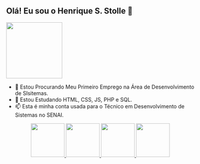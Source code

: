 ## Olá! Eu sou o Henrique S. Stolle 👋 
<img height="150em" src="https://www.estudiosite.com.br/img/project/kOOGO5FGtlabSPb0Z8Os59f36e9ddaa28.gif">

- 🔭 Estou Procurando Meu Primeiro Emprego na Área de Desenvolvimento de SIsitemas.
- 🌱 Estou Estudando HTML, CSS, JS, PHP e SQL.
- 📫 Esta é minha conta usada para o Técnico em Desenvolvimento de Sistemas no SENAI.
<div style="display: flex; justify-content: center; align-items: center; ">
  <a href="https://github.com/hernque0927">
  <img height="90em" src="https://github.com/henrique0927/henrique0927/assets/160621994/380f52d7-b97e-41d6-b137-0ba55dacffd3">
  <img height="90em" src="https://www.freepnglogos.com/uploads/javascript-png/javascript-vector-logo-yellow-png-transparent-javascript-vector-12.png">
  <img height="90em" src="https://cdn.pixabay.com/photo/2017/08/05/11/16/logo-2582748_1280.png">
  <img height="90em" src="https://cdn1.iconfinder.com/data/icons/social-media-logos-7/64/css-3-512.png"> 
</div>

          
<!--
**henrique0927/henrique0927** is a ✨ _special_ ✨ repository because its `README.md` (this file) appears on your GitHub profile.

Here are some ideas to get you started:


- 👯 I’m looking to collaborate on ...
- 🤔 I’m looking for help with ...
- 💬 Ask me about ...
- 📫 How to reach me: ...
- 😄 Pronouns: ...
- ⚡ Fun fact: ...
-->
